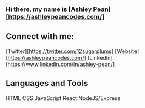 ### Hi there, my name is [Ashley Pean][https://ashleypeancodes.com/]

## Connect with me: 
[Twitter][https://twitter.com/12sugarplums]
[Website][https://ashleypeancodes.com/]
[LinkedIn][https://www.linkedin.com/in/ashley-pean/]

## Languages and Tools
HTML
CSS
JavaScript
React 
NodeJS/Express
